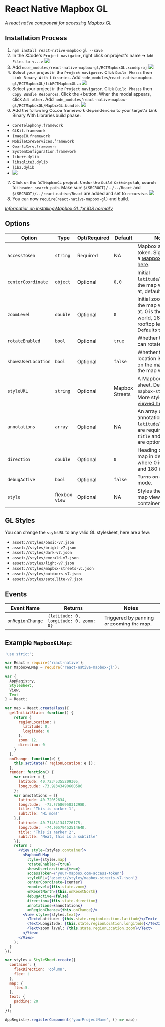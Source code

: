 # React Native Mapbox GL

_A react native component for accessing [Mapbox GL](https://www.mapbox.com/mapbox-gl/)_


## Installation Process

1. `npm install react-native-mapbox-gl --save`
2. In the XCode's `Project navigator`, right click on project's name ➜ `Add Files to <...>` ![](https://cldup.com/k0oJwOUKPN.png)
3. Add `node_modules/react-native-mapbox-gl/RCTMapboxGL.xcodeproj` ![](https://cldup.com/bnJWwtaACM.png)
4. Select your project in the `Project navigator`. Click `Build Phases` then `Link Binary With Libraries`. Add `node_modules/react-native-mapbox-gl/RCTMapboxGL/libRCTMapboxGL.a` ![](https://cldup.com/QWhL_SjobN.png)
5. Select your project in the `Project navigator`. Click `Build Phases` then `Copy Bundle Resources`. Click the `+` button. When the modal appears, click `Add other`. Add `node_modules/react-native-mapbox-gl/RCTMapboxGL/MapboxGL.bundle`. ![](https://cldup.com/Oi7uHxc1Fd.png)
6. Add the following Cocoa framework dependencies to your target's Link Binary With Libraries build phase:
  * `CoreTelephony.framework`
  * `GLKit.framework`
  * `ImageIO.framework`
  * `MobileCoreServices.framework`
  * `QuartzCore.framework`
  * `SystemConfiguration.framework`
  * `libc++.dylib`
  * `libsqlite3.dylib`
  * `libz.dylib`
  * ![](https://cldup.com/KuSEgMQQSy.gif)
7. Click on the `RCTMapboxGL` project. Under the `Build Settings` tab, search for `header_search_path`. Make sure `$(SRCROOT)/../../React` and `$(SRCROOT)/../react-native/React` are added and set to `recursive`. ![](https://cldup.com/81zUEHaKoX.png)
8. You can now `require(react-native-mapbox-gl)` and build.

_[Information on installing Mapbox GL for iOS normally](https://github.com/mapbox/mapbox-gl-native/wiki/Installing-Mapbox-GL-for-iOS)_

## Options

| Option | Type | Opt/Required | Default | Note |
|---|---|---|---|---|
| `accessToken` | `string` | Required | NA |Mapbox access token. Sign up for a [Mapbox account here](https://www.mapbox.com/signup).
| `centerCoordinate` | `object` | Optional | `0,0`| Initial `latitude`/`longitude` the map will load at, defaults to `0,0`.
| `zoomLevel` | `double` | Optional | `0` | Initial zoom level the map will load at. 0 is the entire world, 18 is rooftop level. Defaults to 0.
| `rotateEnabled` | `bool`  |  Optional | `true`  | Whether the map can rotate |
|`showsUserLocation` | `bool` | Optional | `false` | Whether the users location is shown on the map. Note - the map will |
| `styleURL` | `string` | Optional | Mapbox Streets |  A Mapbox GL style sheet. Defaults to `mapbox-streets`. More styles [can be viewed here](https://www.mapbox.com/mapbox-gl-styles).
| `annotations` | `array` | Optional | NA |  An array of annotation objects. `latitude`/`longitude` are required, both `title` and `subtitle` are optional.  
| `direction`  | `double` | Optional | `0` | Heading of the map in degrees where 0 is north and 180 is south |
| `debugActive`  | `bool` | Optional | `false` | Turns on debug mode. |
| `style`  | flexbox `view` | Optional | NA | Styles the actual map view container |

## GL Styles

You can change the `styleURL` to any valid GL stylesheet, here are a few:

* `asset://styles/basic-v7.json`
* `asset://styles/bright-v7.json`
* `asset://styles/dark-v7.json`
* `asset://styles/emerald-v7.json`
* `asset://styles/light-v7.json`
* `asset://styles/mapbox-streets-v7.json`
* `asset://styles/outdoors-v7.json`
* `asset://styles/satellite-v7.json`

## Events

| Event Name | Returns | Notes
|---|---|---|
| `onRegionChange` | `{latitude: 0, longitude: 0, zoom: 0}` | Triggered by panning or zooming the map.

## Example `MapboxGLMap`:
```jsx
'use strict';

var React = require('react-native');
var MapboxGLMap = require('react-native-mapbox-gl');

var {
  AppRegistry,
  StyleSheet,
  View,
  Text
} = React;

var map = React.createClass({
  getInitialState: function() {
    return {
      regionLocation: {
        latitude: 0,
        longitude: 0
      },
      zoom: 12,
      direction: 0
    }
  },
  onChange: function(e) {
    this.setState({ regionLocation: e });
  },
  render: function() {
    var center = {
      latitude: 40.72345355209305,
      longitude: -73.99343490600586
    };
    var annotations = [{
      latitude: 40.72052634,
      longitude:  -73.97686958312988,
      title: 'This is marker 1',
      subtitle: 'Hi mom!'
    },{
      latitude: 40.714541341726175,
      longitude:  -74.00579452514648,
      title: 'This is marker 2',
      subtitle: 'Neat, this is a subtitle'
    }];
    return (
      <View style={styles.container}>
        <MapboxGLMap
          style={styles.map}
          rotateEnabled={true}
          showsUserLocation={true}
          accessToken={'your-mapbox.com-access-token'}
          styleURL={'asset://styles/mapbox-streets-v7.json'}
          centerCoordinate={center}
          zoomLevel={this.state.zoom}
          onResetNorth={this.onResetNorth}
          debugActive={false}
          direction={this.state.direction}
          annotations={annotations}
          onRegionChange={this.onChange}/>
        <View style={styles.text}>
          <Text>Latitude: {this.state.regionLocation.latitude}</Text>
          <Text>Longitude: {this.state.regionLocation.longitude}</Text>
          <Text>zoom level: {this.state.regionLocation.zoom}</Text>
        </View>
      </View>
    );
  }
});

var styles = StyleSheet.create({
  container: {
    flexDirection: 'column',
    flex: 1
  },
  map: {
    flex:5,
  },
  text: {
    padding: 20
  }
});

AppRegistry.registerComponent('yourProjectName', () => map);
 ```
